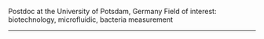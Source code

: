 Postdoc at the University of Potsdam, Germany
Field of interest: biotechnology, microfluidic, bacteria measurement
-- -- -- -- -- -- -- -- -- -- -- -- -- -- -- -- -- -- -- -- -- -- -- -- -- -- -- -- -- -- -- -- -- -- -- -- --

